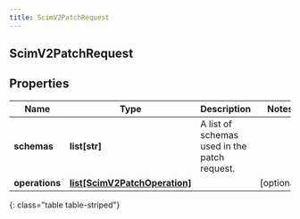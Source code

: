 ```yaml
---
title: ScimV2PatchRequest
---
```

## ScimV2PatchRequest

## Properties

|Name | Type | Description | Notes|
|------------ | ------------- | ------------- | -------------|
| **schemas** | **list[str]** | A list of schemas used in the patch request. | |
| **operations** | [**list[ScimV2PatchOperation]**](ScimV2PatchOperation.html) |  | [optional] |
{: class="table table-striped"}


